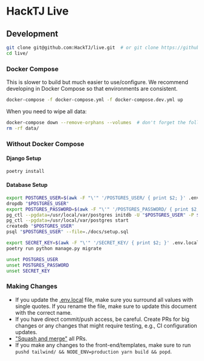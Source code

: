 # HackTJ Live

## Development

```sh
git clone git@github.com:HackTJ/live.git  # or git clone https://github.com/HackTJ/live.git
cd live/
```

### Docker Compose

This is slower to build but much easier to use/configure. We recommend developing in Docker Compose so that environments are consistent.

```sh
docker-compose -f docker-compose.yml -f docker-compose.dev.yml up
```

When you need to wipe all data:

```sh
docker-compose down --remove-orphans --volumes  # don't forget the following command!
rm -rf data/
```

### Without Docker Compose

#### Django Setup

```sh
poetry install
```

#### Database Setup

```sh
export POSTGRES_USER=$(awk -F "\'" '/POSTGRES_USER/ { print $2; }' .env.local)
dropdb "$POSTGRES_USER"
export POSTGRES_PASSWORD=$(awk -F "\'" '/POSTGRES_PASSWORD/ { print $2; }' .env.local)
pg_ctl --pgdata=/usr/local/var/postgres initdb -U "$POSTGRES_USER" -P $POSTGRES_PASSWORD
pg_ctl --pgdata=/usr/local/var/postgres start
createdb "$POSTGRES_USER"
psql "$POSTGRES_USER" --file=./docs/setup.sql

export SECRET_KEY=$(awk -F "\'" '/SECRET_KEY/ { print $2; }' .env.local)
poetry run python manage.py migrate

unset POSTGRES_USER
unset POSTGRES_PASSWORD
unset SECRET_KEY
```

### Making Changes

-   If you update the [.env.local](./.env.local) file, make sure you surround all values with single quotes. If you rename the file, make sure to update this document with the correct name.
-   If you have direct commit/push access, be careful. Create PRs for big changes or any changes that might require testing, e.g., CI configuration updates.
-   ["Squash and merge"](https://docs.github.com/en/free-pro-team@latest/github/collaborating-with-issues-and-pull-requests/about-pull-request-merges#squash-and-merge-your-pull-request-commits) all PRs.
-   If you make any changes to the front-end/templates, make sure to run `pushd tailwind/ && NODE_ENV=production yarn build && popd`.
